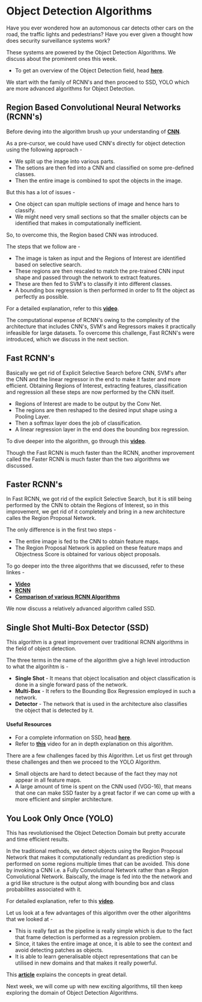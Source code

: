 # Object Detection Algorithms

Have you ever wondered how an automonous car detects other cars on the road, the traffic lights and pedestrians? Have you ever given a thought how does security surveillance systems work?  

These systems are powered by the Object Detection Algorithms. We discuss about the prominent ones this week. 

* To get an overview of the Object Detection field, head **[here](https://towardsdatascience.com/how-does-ai-detect-objects-technical-d8d63fc12881)**.  

We start with the family of RCNN's and then proceed to SSD, YOLO which are more advanced algorithms for Object Detection.  

## Region Based Convolutional Neural Networks (RCNN's)

Before deving into the algorithm brush up your understanding of **[CNN](https://medium.com/jun-devpblog/dl-8-cnn-1-convolutional-neural-network-basics-2f60c93d7d22)**.  

As a pre-cursor, we could have used CNN's directly for object detection using the following approach - 
* We split up the image into various parts.
* The setions are then fed into a CNN and classified on some pre-defined classes. 
* Then the entire image is combined to spot the objects in the image.

But this has a lot of issues - 
* One object can span multiple sections of image and hence hars to classify.
* We might need very small sections so that the smaller objects can be identified that makes in computationally inefficient. 

So, to overcome this, the Region based CNN was introduced.  

The steps that we follow are - 
* The image is taken as input and the Regions of Interest are identified based on selective search. 
* These regions are then rescaled to match the pre-trained CNN input shape and passed through the network to extract features. 
* These are then fed to SVM's to classify it into different classes. 
* A bounding box regression is then performed in order to fit the object as perfectly as possible.  

For a detailed explanation, refer to this **[video](https://www.youtube.com/watch?v=uX4LLf-33p0)**. 

The computational expense of RCNN's owing to the complexity of the architecture that includes CNN's, SVM's and Regressors makes it practically infeasible for large datasets. To overcome this challenge, Fast RCNN's were introduced, which we discuss in the next section. 

## Fast RCNN's

Basically we get rid of Explicit Selective Search before CNN, SVM's after the CNN and the linear regressor in the end to make it faster and more efficient. Obtaining Regions of Interest, extracting features, classification and regression all these steps are now performed by the CNN itself.  

* Regions of Interest are made to be output by the Conv Net.  
* The regions are then reshaped to the desired input shape using a Pooling Layer. 
* Then a softmax layer does the job of classification. 
* A linear regression layer in the end does the bounding box regression.  

To dive deeper into the algorithm, go through this **[video](https://www.youtube.com/watch?v=xzw3lcdllOU)**. 

Though the Fast RCNN is much faster than the RCNN, another improvement called the Faster RCNN is much faster than the two algorithms we discussed. 

## Faster RCNN's 

In Fast RCNN, we got rid of the explicit Selective Search, but it is still being performed by the CNN to obtain the Regions of Interest, so in this improvement, we get rid of it completely and bring in a new architecture calles the Region Proposal Network.  

The only difference is in the first two steps - 
* The entire image is fed to the CNN to obtain feature maps. 
* The Region Proposal Network is applied on these feature maps and Objectness Score is obtained for various object proposals.  

To go deeper into the three algorithms that we discussed, refer to these linkes - 

* **[Video](https://www.youtube.com/watch?v=v5bFVbQvFRk)** 
* **[RCNN](https://towardsdatascience.com/r-cnn-3a9beddfd55a)**
* **[Comparison of various RCNN Algorithms](https://www.geeksforgeeks.org/r-cnn-vs-fast-r-cnn-vs-faster-r-cnn-ml/)**

We now discuss a relatively advanced algorithm called SSD. 

## Single Shot Multi-Box Detector (SSD)

This algorithm is a great improvement over traditional RCNN algorithms in the field of object detection. 

The three terms in the name of the algorithm give a high level introduction to what the algorihtm is - 

* **Single Shot** - It means that object localisation and object classification is done in a single forward pass of the network.
* **Multi-Box** - It refers to the Bounding Box Regression employed in such a network. 
* **Detector** - The network that is used in the architecture also classifies the object that is detected by it.  

#### Useful Resources

* For a complete information on SSD, head **[here](https://towardsdatascience.com/understanding-ssd-multibox-real-time-object-detection-in-deep-learning-495ef744fab)**. 
* Refer to **[this](https://www.youtube.com/watch?v=5rY7CevPkKM)** video for an in depth explanation on this algorithm.  

There are a few challenges faced by this Algorithm. Let us first get through these challenges and then we proceed to the YOLO Algorithm. 

* Small objects are hard to detect because of the fact they may not appear in all feature maps.
* A large amount of time is spent on the CNN used (VGG-16), that means that one can make SSD faster by a great factor if we can come up with a more efficient and simpler architecture. 

## You Look Only Once (YOLO)

This has revolutionised the Object Detection Domain but pretty accurate and time efficient results. 

In the traditional methods, we detect objects using the Region Proposal Network that makes it computationally redundant as prediction step is performed on some regions multiple times that can be avoided. This done by invoking a CNN i.e. a Fully Convolutional Network rather than a Region Convolutional Network. Baiscally, the image is fed into the the network and a grid like structure is the output along with bounding box and class probabilites associated with it. 

For detailed explanation, refer to this **[video](https://www.youtube.com/watch?v=9s_FpMpdYW8)**.  

Let us look at a few advantages of this algorithm over the other algorihtms that we looked at -

* This is really fast as the pipeline is really simple which is due to the fact that frame detection is performed as a regression problem. 
* Since, it takes the entire image at once, it is able to see the context and avoid detecting patches as objects. 
* It is able to learn generalisable object representations that can be utilised in new domains and that makes it really powerful.  

This **[article](https://towardsdatascience.com/yolo-you-only-look-once-real-time-object-detection-explained-492dc9230006?gi=b3f5dce164a7)** explains the concepts in great detail. 

Next week, we will come up with new exciting algorithms, till then keep exploring the domain of Object Detection Algorithms. 
